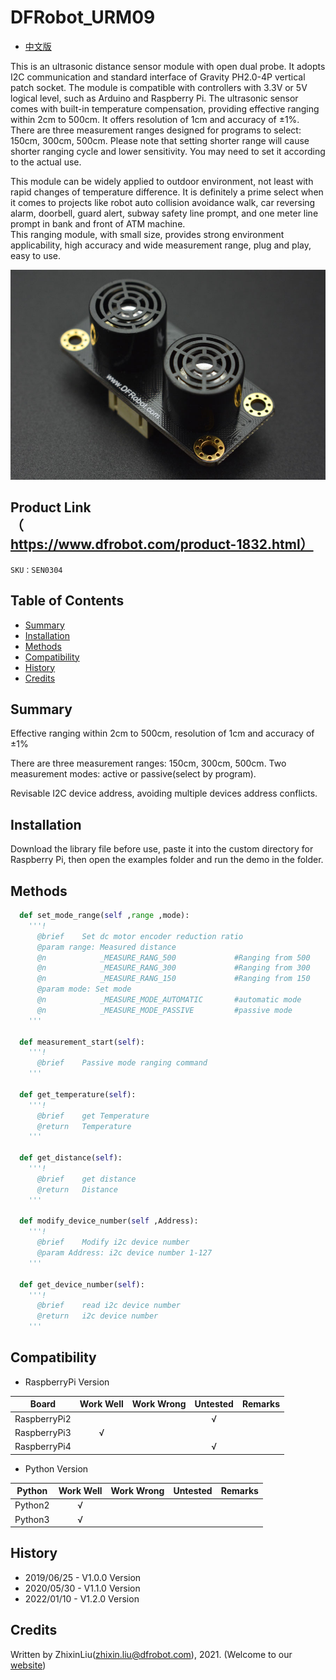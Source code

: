 # DFRobot_URM09
- [中文版](./README.md)

This is an ultrasonic distance sensor module with open dual probe. It adopts I2C communication and standard interface of Gravity PH2.0-4P vertical patch socket. The module is compatible with controllers with 3.3V or 5V logical level, such as Arduino and Raspberry Pi. The ultrasonic sensor comes with built-in temperature compensation, providing effective ranging within 2cm to 500cm. It offers resolution of 1cm and accuracy of ±1%. There are three measurement ranges designed for programs to select: 150cm, 300cm, 500cm. Please note that setting shorter range will cause shorter ranging cycle and lower sensitivity. You may need to set it according to the actual use.

This module can be widely applied to outdoor environment, not least with rapid changes of temperature difference. It is definitely a prime select when it comes to projects like robot auto collision avoidance walk, car reversing alarm, doorbell, guard alert, subway safety line prompt, and one meter line prompt in bank and front of ATM machine. <br>
This ranging module, with small size, provides strong environment applicability, high accuracy and wide measurement range, plug and play, easy to use.

![效果图](../../resources/images/SEN0304_WIKI_Cover.jpg)


## Product Link（https://www.dfrobot.com/product-1832.html）

    SKU：SEN0304

## Table of Contents

* [Summary](#Summary)
* [Installation](#Installation)
* [Methods](#Methods)
* [Compatibility](#Compatibility)
* [History](#History)
* [Credits](#Credits)

## Summary

Effective ranging within 2cm to 500cm, resolution of 1cm and accuracy of ±1%

There are three measurement ranges: 150cm, 300cm, 500cm. Two measurement modes: active or passive(select by program).

Revisable I2C device address, avoiding multiple devices address conflicts.

## Installation
Download the library file before use, paste it into the custom directory for Raspberry Pi, then open the examples folder and run the demo in the folder.

## Methods

```python
  def set_mode_range(self ,range ,mode):
    '''!
      @brief    Set dc motor encoder reduction ratio
      @param range: Measured distance
      @n            _MEASURE_RANG_500             #Ranging from 500
      @n            _MEASURE_RANG_300             #Ranging from 300
      @n            _MEASURE_RANG_150             #Ranging from 150
      @param mode: Set mode
      @n            _MEASURE_MODE_AUTOMATIC       #automatic mode
      @n            _MEASURE_MODE_PASSIVE         #passive mode
    '''

  def measurement_start(self):
    '''!
      @brief    Passive mode ranging command
    '''

  def get_temperature(self):
    '''!
      @brief    get Temperature
      @return   Temperature
    '''

  def get_distance(self):
    '''!
      @brief    get distance
      @return   Distance
    '''

  def modify_device_number(self ,Address):
    '''!
      @brief    Modify i2c device number
      @param Address: i2c device number 1-127
    '''

  def get_device_number(self):
    '''!
      @brief    read i2c device number
      @return   i2c device number
    '''
```

## Compatibility

* RaspberryPi Version

| Board        | Work Well | Work Wrong | Untested | Remarks |
| ------------ | :-------: | :--------: | :------: | ------- |
| RaspberryPi2 |           |            |    √     |         |
| RaspberryPi3 |     √     |            |          |         |
| RaspberryPi4 |           |            |    √     |         |

* Python Version

| Python  | Work Well | Work Wrong | Untested | Remarks |
| ------- | :-------: | :--------: | :------: | ------- |
| Python2 |     √     |            |          |         |
| Python3 |     √     |            |          |         |


## History

- 2019/06/25 - V1.0.0 Version
- 2020/05/30 - V1.1.0 Version
- 2022/01/10 - V1.2.0 Version


## Credits

Written by ZhixinLiu(zhixin.liu@dfrobot.com), 2021. (Welcome to our [website](https://www.dfrobot.com/))
